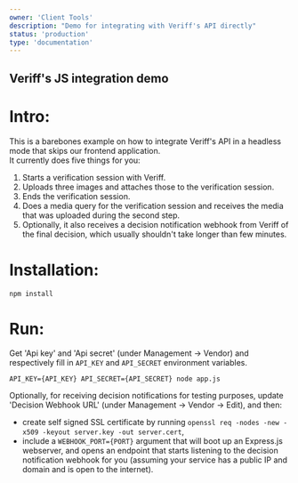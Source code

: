 ```yaml
---
owner: 'Client Tools'
description: "Demo for integrating with Veriff's API directly"
status: 'production'
type: 'documentation'
---
```


## Veriff's JS integration demo

# Intro:

This is a barebones example on how to integrate Veriff's API in a headless mode that skips our frontend application.  
It currently does five things for you:

1. Starts a verification session with Veriff.
2. Uploads three images and attaches those to the verification session.
3. Ends the verification session.
4. Does a media query for the verification session and receives the media that was uploaded during the second step.
5. Optionally, it also receives a decision notification webhook from Veriff of the final decision, which usually shouldn't take longer than few minutes.

# Installation:

`npm install`

# Run:

Get 'Api key' and 'Api secret' (under Management -> Vendor) and respectively fill in `API_KEY` and `API_SECRET` environment variables.

`API_KEY={API_KEY} API_SECRET={API_SECRET} node app.js`

Optionally, for receiving decision notifications for testing purposes, update 'Decision Webhook URL' (under Management -> Vendor -> Edit), and then:

- create self signed SSL certificate by running `openssl req -nodes -new -x509 -keyout server.key -out server.cert`,
- include a `WEBHOOK_PORT={PORT}` argument that will boot up an Express.js webserver, and opens an endpoint that starts listening to the decision notification webhook for you (assuming your service has a public IP and domain and is open to the internet).
